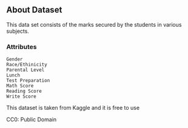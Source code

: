 ## About Dataset
This data set consists of the marks secured by the students in various subjects.

### Attributes
```
Gender
Race/Ethinicity
Parental Level
Lunch
Test Preparation
Math Score
Reading Score
Write Score
```

This dataset is taken from Kaggle and it is free to use

CC0: Public Domain
